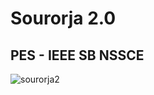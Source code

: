 # Sourorja 2.0
## PES - IEEE SB NSSCE
![sourorja2](https://user-images.githubusercontent.com/68838221/210169614-8e78d8bf-5016-4669-a13a-daef8981ef3b.png)
